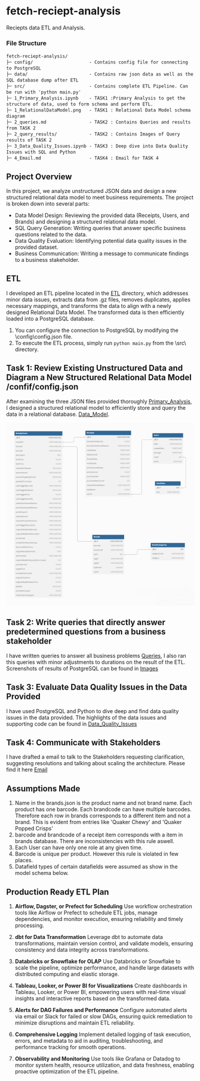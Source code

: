 # fetch-reciept-analysis
 Reciepts data ETL and Analysis.


 ### File Structure
 ```
 fetch-reciept-analysis/
 ├─ config/                     - Contains config file for connecting to PostgreSQL
 ├─ data/                       - Contains raw json data as well as the SQL database dump after ETL
 ├─ src/                        - Contains complete ETL Pipeline. Can be run with 'python main.py'
 ├─ 1_Primary_Analysis.ipynb    - TASK1 :Primary Analysis to get the structure of data, used to form schema and perform ETL.
 ├─ 1_RelationalDataModel.png   - TASK1 : Relational Data Model schema diagram
 ├─ 2_queries.md                - TASK2 : Contains Queries and results from TASK 2
 ├─ 2_query_results/            - TASK2 : Contains Images of Query results of TASK 2
 ├─ 3_Data_Quality_Issues.ipynb - TASK3 : Deep dive into Data Quality Issues with SQL and Python
 ├─ 4_Email.md                  - TASK4 : Email for TASK 4
```

 ## Project Overview

 In this project, we analyze unstructured JSON data and design a new structured relational data model to meet business requirements. The project is broken down into several parts:

 - Data Model Design: Reviewing the provided data (Receipts, Users, and Brands) and designing a structured relational data model.
 - SQL Query Generation: Writing queries that answer specific business questions related to the data.
 - Data Quality Evaluation: Identifying potential data quality issues in the provided dataset.
 - Business Communication: Writing a message to communicate findings to a business stakeholder.

 ## ETL
 I developed an ETL pipeline located in the [ETL](/src) directory, which addresses minor data issues, extracts data from .gz files, removes duplicates, applies necessary mappings, and transforms the data to align with a newly designed Relational Data Model. The transformed data is then efficiently loaded into a PostgreSQL database.

 1. You can configure the connection to PostgreSQL by modifying the \config\config.json file.
 2. To execute the ETL process, simply run `python main.py` from the \src\ directory.

 ## Task 1: Review Existing Unstructured Data and Diagram a New Structured Relational Data Model /confif/config.json
 After examining the three JSON files provided thoroughly [Primary_Analysis](/1_Primary_Analysis.ipynb), I designed a structured relational model to efficiently store and query the data in a relational database. [Data_Model](/1_RelationalDataModel.png).



 ![Data_Model](/1_RelationalDataModel.png)

 ## Task 2: Write queries that directly answer predetermined questions from a business stakeholder

 I have written queries to answer all business problems [Queries](2_queries.md), I also ran this queries with minor adjustments to durations on the result of the ETL. Screenshots of results of PostgreSQL can be found in [Images](/2_query_results/)

 ## Task 3: Evaluate Data Quality Issues in the Data Provided

 I have used PostgreSQL and Python to dive deep and find data quality issues in the data provided. The highlights of the data issues and supporting code can be found in [Data_Quality_Issues](/3_Data_Quality_Issues.ipynb)


 ## Task 4: Communicate with Stakeholders

 I have drafted a email to talk to the Stakeholders requesting clarification, suggesting resolutions and talking about scaling the architecture. Please find it here [Email](/4_Email.md)

 ## Assumptions Made
 1. Name in the brands.json is the product name and not brand name. Each product has one barcode. Each brandcode can have multiple barcodes. Therefore each row in brands corresponds to a different item and not a brand. This is evident from entries like 'Quaker Chewy' and 'Quaker Popped Crisps'
 2. barcode and brandcode of a receipt item corresponds with a item in brands database. There are inconsistencies with this rule aswell.
 3. Each User can have only one role at any given time.
 4. Barcode is unique per product. However this rule is violated in few places.
 5. Datafield types of certain datafields were assumed as show in the model schema below.

## Production Ready ETL Plan
 1. **Airflow, Dagster, or Prefect for Scheduling**
Use workflow orchestration tools like Airflow or Prefect to schedule ETL jobs, manage dependencies, and monitor execution, ensuring reliability and timely processing.

2. **dbt for Data Transformation**
Leverage dbt to automate data transformations, maintain version control, and validate models, ensuring consistency and data integrity across transformations.

3. **Databricks or Snowflake for OLAP**
Use Databricks or Snowflake to scale the pipeline, optimize performance, and handle large datasets with distributed computing and elastic storage.

4. **Tableau, Looker, or Power BI for Visualizations**
Create dashboards in Tableau, Looker, or Power BI, empowering users with real-time visual insights and interactive reports based on the transformed data.

5. **Alerts for DAG Failures and Performance**
Configure automated alerts via email or Slack for failed or slow DAGs, ensuring quick remediation to minimize disruptions and maintain ETL reliability.

6. **Comprehensive Logging**
Implement detailed logging of task execution, errors, and metadata to aid in auditing, troubleshooting, and performance tracking for smooth operations.

7. **Observability and Monitoring**
Use tools like Grafana or Datadog to monitor system health, resource utilization, and data freshness, enabling proactive optimization of the ETL pipeline.
